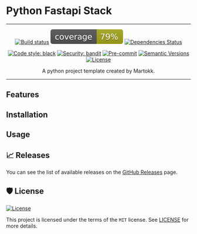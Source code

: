 # Python Fastapi Stack

---

<div align="center">

[![Build status](https://github.com/martokk/python_fastapi_stack/actions/workflows/build.yml/badge.svg)](https://github.com/martokk/python_fastapi_stack/actions/workflows/build.yml)
![Coverage Report](assets/images/coverage.svg)
[![Dependencies Status](https://img.shields.io/badge/dependencies-up%20to%20date-brightgreen.svg)](https://github.com/martokk/python_fastapi_stack/pulls?utf8=%E2%9C%93&q=is%3Apr%20author%3Aapp%2Fdependabot)

[![Code style: black](https://img.shields.io/badge/code%20style-black-000000.svg)](https://github.com/psf/black)
[![Security: bandit](https://img.shields.io/badge/security-bandit-green.svg)](https://github.com/PyCQA/bandit)
[![Pre-commit](https://img.shields.io/badge/pre--commit-enabled-brightgreen?logo=pre-commit&logoColor=white)](https://github.com/martokk/python_fastapi_stack/blob/master/.pre-commit-config.yaml)
[![Semantic Versions](https://img.shields.io/badge/%20%20%F0%9F%93%A6%F0%9F%9A%80-semantic--versions-e10079.svg)](https://github.com/martokk/python_fastapi_stack/releases)
[![License](https://img.shields.io/github/license/martokk/python_fastapi_stack)](https://github.com/martokk/python_fastapi_stack/blob/master/LICENSE)


A python project template created by Martokk.

</div>

---

## Features

## Installation

## Usage

## 📈 Releases

You can see the list of available releases on the [GitHub Releases](https://github.com/martokk/python_fastapi_stack/releases) page.

## 🛡 License

[![License](https://img.shields.io/github/license/martokk/python_fastapi_stack)](https://github.com/martokk/python_fastapi_stack/blob/master/LICENSE)

This project is licensed under the terms of the `MIT` license. See [LICENSE](https://github.com/martokk/python_fastapi_stack/blob/master/LICENSE) for more details.
